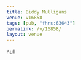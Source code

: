 ```yaml
---
title: Biddy Mulligans
venue: v16858
tags: [pub, "fhrs:63643"]
permalink: /v/16858/
layout: venue
---
```

null